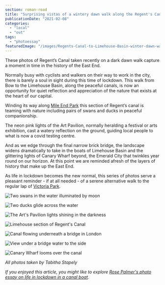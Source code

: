 ```yaml
---
section: roman-road
title: "Surprising vistas of a wintery dawn walk along the Regent's Canal [photoessay]"
publicationDate: "2021-02-08"
categories: 
  - "local"
  - "out"
tags: 
  - "photoessay"
featuredImage: "/images/Regents-Canal-to-Limehouse-Basin-winter-dawn-walk-3-1.jpg"
---
```


These photos of Regent’s Canal taken recently on a dark dawn walk capture a moment in time in the history of the East End. 

Normally busy with cyclists and walkers on their way to work in the city, there is barely a soul in sight during this time of lockdown. This walk from Bow to the Limehouse Basin, along the peaceful canals, is now an opportunity for quiet reflection and appreciation of the nature that exists at the heart of our capital.

Winding its way along [Mile End Park](https://romanroadlondon.com/eco-pavilion-mile-end-park-history/) this section of Regent’s canal is teaming with nature including pairs of swans and ducks in peaceful companionship.

The neon pink lights of the Art Pavilion, normally heralding a festival or arts exhibition, cast a watery reflection on the ground, guiding local people to what is now a covid testing centre.

And as we edge through the final narrow brick bridge, the landscape widens dramatically to take in the boats of Limehouse Basin and the glittering lights of Canary Wharf beyond, the Emerald City that twinkles year round on our horizon. At this point we are reminded afresh of the layers of history that make up the East End.

As life in lockdown becomes the new normal, this series of photos serve a pleasant reminder - if at all needed - of a serene alternative walk to the regular lap of [Victoria Park](https://romanroadlondon.com/victoria-park-east-london-bow/). 

![Two swans in the water illuminated by moon](/images/Regents-Canal-to-Limehouse-Basin-winter-dawn-walk-3-1-1024x683.jpg)

![Two ducks glide across the water](/images/Regents-Canal-to-Limehouse-Basin-winter-dawn-walk-4-1024x683.jpg)

![The Art's Pavilion lights shining in the darkness](/images/Regents-Canal-to-Limehouse-Basin-winter-dawn-walk-1-1024x683.jpg)

![Limehouse section of Regent's Canal](/images/Regents-Canal-to-Limehouse-Basin-winter-dawn-walk-5-1-1024x683.jpg)

![Canal flowing underneath a bridge in London](/images/Regents-Canal-to-Limehouse-Basin-winter-dawn-walk-7-1024x683.jpg)

![View under a bridge water to the side](/images/Regents-Canal-to-Limehouse-Basin-winter-dawn-walk-8-1024x683.jpg)

![Canary Wharf looms over the canal](/images/Regents-Canal-to-Limehouse-Basin-winter-dawn-walk-9-1024x683.jpg)

_All photos taken by Tabitha Stapely_

_If you enjoyed this article, you might like to explore [Rose Palmer's photo essay on life in lockdown in a canal boat](https://romanroadlondon.com/regents-canal-boat-window-photos-rose-palmer/)_.
